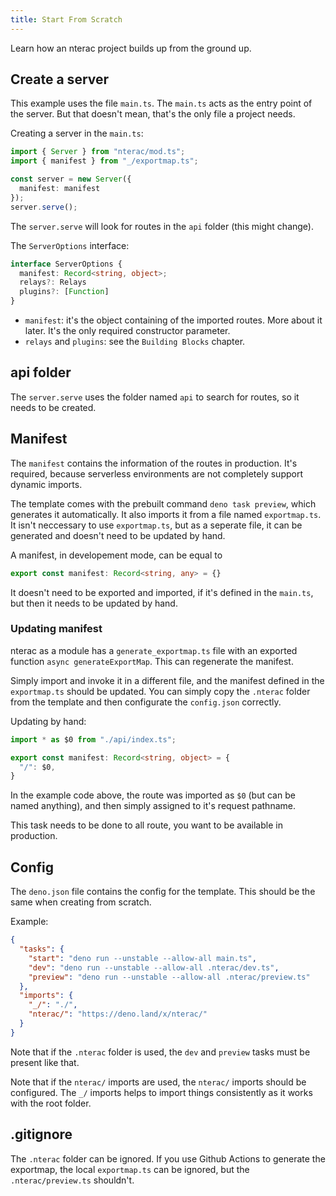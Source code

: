 ```yaml
---
title: Start From Scratch
---
```


Learn how an nterac project builds up from the ground up.

## Create a server
This example uses the file `main.ts`. The `main.ts` acts as the entry point of the server. But that doesn't mean, that's the only file a project needs.

Creating a server in the `main.ts`:
```ts
import { Server } from "nterac/mod.ts";
import { manifest } from "_/exportmap.ts";

const server = new Server({
  manifest: manifest
});
server.serve();
```

The `server.serve` will look for routes in the `api` folder (this might change).

The `ServerOptions` interface:
```ts
interface ServerOptions {
  manifest: Record<string, object>;
  relays?: Relays
  plugins?: [Function]
}
```
 - `manifest`: it's the object containing of the imported routes. More about it later. It's the only required constructor parameter.
 - `relays` and `plugins`: see the `Building Blocks` chapter.

## api folder
The `server.serve` uses the folder named `api` to search for routes, so it needs to be created.

## Manifest
The `manifest` contains the information of the routes in production. It's required, because serverless environments are not completely support dynamic imports.

The template comes with the prebuilt command `deno task preview`, which generates it automatically. It also imports it from a file named `exportmap.ts`. It isn't neccessary to use `exportmap.ts`, but as a seperate file, it can be generated and doesn't need to be updated by hand.

A manifest, in developement mode, can be equal to 
```ts
export const manifest: Record<string, any> = {}
```
It doesn't need to be exported and imported, if it's defined in the `main.ts`, but then it needs to be updated by hand.

### Updating manifest
nterac as a module has a `generate_exportmap.ts` file with an exported function `async generateExportMap`. This can regenerate the manifest.

Simply import and invoke it in a different file, and the manifest defined in the `exportmap.ts` should be updated. You can simply copy the `.nterac` folder from the template and then configurate the `config.json` correctly.

Updating by hand:
```ts
import * as $0 from "./api/index.ts";

export const manifest: Record<string, object> = {
  "/": $0,
}
```

In the example code above, the route was imported as `$0` (but can be named anything), and then simply assigned to it's request pathname.

This task needs to be done to all route, you want to be available in production.

## Config
The `deno.json` file contains the config for the template. This should be the same when creating from scratch.

Example:
```json
{
  "tasks": {
    "start": "deno run --unstable --allow-all main.ts",
    "dev": "deno run --unstable --allow-all .nterac/dev.ts",
    "preview": "deno run --unstable --allow-all .nterac/preview.ts"
  },
  "imports": {
    "_/": "./",
    "nterac/": "https://deno.land/x/nterac/"
  }
}
```
Note that if the `.nterac` folder is used, the `dev` and `preview` tasks must be present like that.

Note that if the `nterac/` imports are used, the `nterac/` imports should be configured. The `_/` imports helps to import things consistently as it works with the root folder.

## .gitignore
The `.nterac` folder can be ignored. If you use Github Actions to generate the exportmap, the local `exportmap.ts` can be ignored, but the `.nterac/preview.ts` shouldn't.